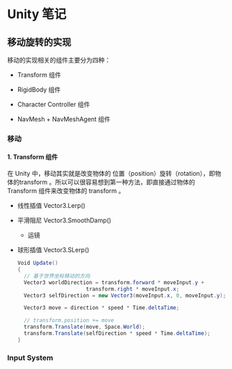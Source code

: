 # Unity 笔记

## 移动旋转的实现

移动的实现相关的组件主要分为四种：

* Transform 组件

* RigidBody 组件

* Character Controller 组件

* NavMesh + NavMeshAgent 组件

### 移动

#### 1. Transform 组件

在 Unity 中，移动其实就是改变物体的 位置（position）旋转（rotation），即物体的transform 。所以可以很容易想到第一种方法，即直接通过物体的 Transform 组件来改变物体的 transform 。

* 线性插值 Vector3.Lerp()

* 平滑阻尼 Vector3.SmoothDamp()
  
  * 运镜

* 球形插值 Vector3.SLerp()
  
  ```csharp
  Void Update()
  {
    // 基于世界坐标移动的方向
    Vector3 worldDirection = transform.forward * moveInput.y + 
                        transform.right * moveInput.x;
    Vector3 selfDirection = new Vector3(moveInput.x, 0, moveInput.y);
  
    Vector3 move = direction * speed * Time.deltaTime;
  
    // transform.position += move
    transform.Translate(move, Space.World);
    transform.Translate(selfDirection * speed * Time.deltaTime);
  }
  ```

### Input System
